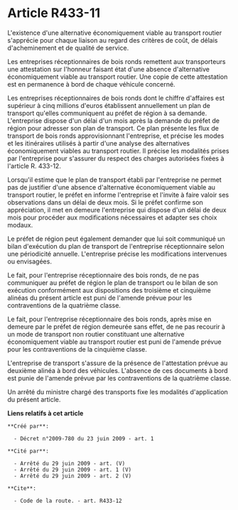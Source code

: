 # Article R433-11

L'existence d'une alternative économiquement viable au transport routier s'apprécie pour chaque liaison au regard des
critères de coût, de délais d'acheminement et de qualité de service. 

Les entreprises réceptionnaires de bois ronds remettent aux transporteurs une attestation sur l'honneur faisant état d'une
absence d'alternative économiquement viable au transport routier. Une copie de cette attestation est en permanence à bord de
chaque véhicule concerné. 

Les entreprises réceptionnaires de bois ronds dont le chiffre d'affaires est supérieur à cinq millions d'euros établissent
annuellement un plan de transport qu'elles communiquent au préfet de région à sa demande. L'entreprise dispose d'un délai
d'un mois après la demande du préfet de région pour adresser son plan de transport. Ce plan présente les flux de transport de
bois ronds approvisionnant l'entreprise, et précise les modes et les itinéraires utilisés à partir d'une analyse des
alternatives économiquement viables au transport routier. Il précise les modalités prises par l'entreprise pour s'assurer du
respect des charges autorisées fixées à l'article R. 433-12. 

Lorsqu'il estime que le plan de transport établi par l'entreprise ne permet pas de justifier d'une absence d'alternative
économiquement viable au transport routier, le préfet en informe l'entreprise et l'invite à faire valoir ses observations
dans un délai de deux mois. Si le préfet confirme son appréciation, il met en demeure l'entreprise qui dispose d'un délai de
deux mois pour procéder aux modifications nécessaires et adapter ses choix modaux. 

Le préfet de région peut également demander que lui soit communiqué un bilan d'exécution du plan de transport de l'entreprise
réceptionnaire selon une périodicité annuelle. L'entreprise précise les modifications intervenues ou envisagées. 

Le fait, pour l'entreprise réceptionnaire des bois ronds, de ne pas communiquer au préfet de région le plan de transport ou
le bilan de son exécution conformément aux dispositions des troisième et cinquième alinéas du présent article est puni de
l'amende prévue pour les contraventions de la quatrième classe. 

Le fait, pour l'entreprise réceptionnaire des bois ronds, après mise en demeure par le préfet de région demeurée sans effet,
de ne pas recourir à un mode de transport non routier constituant une alternative économiquement viable au transport routier
est puni de l'amende prévue pour les contraventions de la cinquième classe.

L'entreprise de transport s'assure de la présence de l'attestation prévue au deuxième alinéa à bord des véhicules. L'absence
de ces documents à bord est punie de l'amende prévue par les contraventions de la quatrième classe. 

Un arrêté du ministre chargé des transports fixe les modalités d'application du présent article.

**Liens relatifs à cet article**

	**Créé par**:

	  - Décret n°2009-780 du 23 juin 2009 - art. 1

	**Cité par**:

	  - Arrêté du 29 juin 2009 - art. (V)
	  - Arrêté du 29 juin 2009 - art. 1 (V)
	  - Arrêté du 29 juin 2009 - art. 2 (V)

	**Cite**:

	  - Code de la route. - art. R433-12
